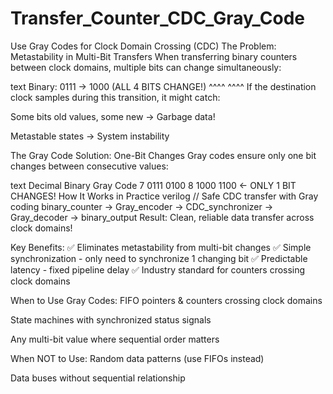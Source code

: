 # Transfer_Counter_CDC_Gray_Code
Use Gray Codes for Clock Domain Crossing (CDC)
The Problem: Metastability in Multi-Bit Transfers
When transferring binary counters between clock domains, multiple bits can change simultaneously:

text
Binary: 0111 → 1000  (ALL 4 BITS CHANGE!)
        ^^^^    ^^^^
If the destination clock samples during this transition, it might catch:

Some bits old values, some new → Garbage data!

Metastable states → System instability

The Gray Code Solution: One-Bit Changes
Gray codes ensure only one bit changes between consecutive values:

text
Decimal  Binary  Gray Code
   7      0111    0100
   8      1000    1100  ← ONLY 1 BIT CHANGES!
How It Works in Practice
verilog
// Safe CDC transfer with Gray coding
binary_counter → Gray_encoder → CDC_synchronizer → Gray_decoder → binary_output
Result: Clean, reliable data transfer across clock domains!

Key Benefits:
✅ Eliminates metastability from multi-bit changes
✅ Simple synchronization - only need to synchronize 1 changing bit
✅ Predictable latency - fixed pipeline delay
✅ Industry standard for counters crossing clock domains

When to Use Gray Codes:
FIFO pointers & counters crossing clock domains

State machines with synchronized status signals

Any multi-bit value where sequential order matters

When NOT to Use:
Random data patterns (use FIFOs instead)

Data buses without sequential relationship
